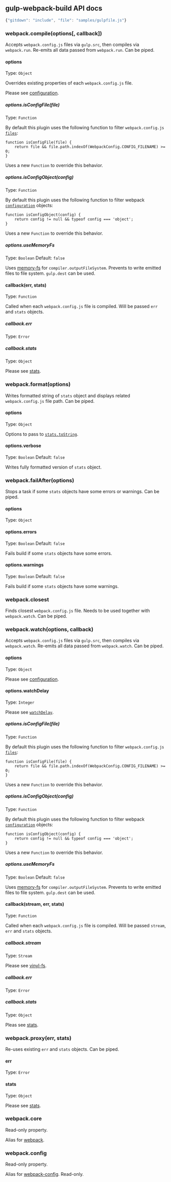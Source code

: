 ## gulp-webpack-build API docs

``` javascript
{"gitdown": "include", "file": "samples/gulpfile.js"}
```
### webpack.compile(options[, callback])

Accepts `webpack.config.js` files via `gulp.src`, then compiles via `webpack.run`. Re-emits all data passed from `webpack.run`. Can be piped.

#### options
Type: `Object`

Overrides existing properties of each `webpack.config.js` file.

Please see [configuration](http://webpack.github.io/docs/configuration.html#configuration-object-content).

##### options.isConfigFile(file)
Type: `Function`

By default this plugin uses the following function to filter `webpack.config.js` [`files`](https://github.com/wearefractal/vinyl):

```
function isConfigFile(file) {
    return file && file.path.indexOf(WebpackConfig.CONFIG_FILENAME) >= 0;
}
```

Uses a new `Function` to override this behavior.

##### options.isConfigObject(config)
Type: `Function`

By default this plugin uses the following function to filter webpack [`configuration`](http://webpack.github.io/docs/configuration.html#configuration-object-content) objects:

```
function isConfigObject(config) {
    return config != null && typeof config === 'object';
}
```

Uses a new `Function` to override this behavior.

##### options.useMemoryFs
Type: `Boolean`
Default: `false`

Uses [memory-fs](https://github.com/webpack/memory-fs) for `compiler.outputFileSystem`. Prevents to write emitted files to file system. `gulp.dest` can be used.

#### callback(err, stats)
Type: `Function`

Called when each `webpack.config.js` file is compiled. Will be passed `err` and `stats` objects.

##### callback.err
Type: `Error`

##### callback.stats
Type: `Object`

Please see [stats](http://webpack.github.io/docs/node.js-api.html#stats).

### webpack.format(options)

Writes formatted string of `stats` object and displays related `webpack.config.js` file path. Can be piped.

#### options
Type: `Object`

Options to pass to [`stats.toString`](http://webpack.github.io/docs/node.js-api.html#stats-tostring).

#### options.verbose
Type: `Boolean`
Default: `false`

Writes fully formatted version of `stats` object.

### webpack.failAfter(options)

Stops a task if some `stats` objects have some errors or warnings. Can be piped.

#### options
Type: `Object`

#### options.errors
Type: `Boolean`
Default: `false`

Fails build if some `stats` objects have some errors.

#### options.warnings
Type: `Boolean`
Default: `false`

Fails build if some `stats` objects have some warnings.

### webpack.closest

Finds closest `webpack.config.js` file. Needs to be used together with `webpack.watch`. Can be piped.

### webpack.watch(options, callback)

Accepts `webpack.config.js` files via `gulp.src`, then compiles via `webpack.watch`. Re-emits all data passed from `webpack.watch`. Can be piped.

#### options
Type: `Object`

Please see [configuration](http://webpack.github.io/docs/configuration.html#configuration-object-content).

#### options.watchDelay
Type: `Integer`

Please see [`watchDelay`](http://webpack.github.io/docs/configuration.html#watchdelay).

##### options.isConfigFile(file)
Type: `Function`

By default this plugin uses the following function to filter `webpack.config.js` [`files`](https://github.com/wearefractal/vinyl):

```
function isConfigFile(file) {
    return file && file.path.indexOf(WebpackConfig.CONFIG_FILENAME) >= 0;
}
```

Uses a new `Function` to override this behavior.

##### options.isConfigObject(config)
Type: `Function`

By default this plugin uses the following function to filter webpack [`configuration`](http://webpack.github.io/docs/configuration.html#configuration-object-content) objects:

```
function isConfigObject(config) {
    return config != null && typeof config === 'object';
}
```

Uses a new `Function` to override this behavior.

##### options.useMemoryFs
Type: `Boolean`
Default: `false`

Uses [memory-fs](https://github.com/webpack/memory-fs) for `compiler.outputFileSystem`. Prevents to write emitted files to file system. `gulp.dest` can be used.

#### callback(stream, err, stats)
Type: `Function`

Called when each `webpack.config.js` file is compiled. Will be passed `stream`, `err` and `stats` objects.

##### callback.stream
Type: `Stream`

Please see [vinyl-fs](https://github.com/wearefractal/vinyl-fs).

##### callback.err
Type: `Error`

##### callback.stats
Type: `Object`

Pleas see [stats](http://webpack.github.io/docs/node.js-api.html#stats).

### webpack.proxy(err, stats)

Re-uses existing `err` and `stats` objects. Can be piped.

#### err
Type: `Error`

#### stats
Type: `Object`

Please see [stats](http://webpack.github.io/docs/node.js-api.html#stats).

### webpack.core

Read-only property.

Alias for [webpack](http://webpack.github.io/docs/node.js-api.html).

### webpack.config

Read-only property.

Alias for [webpack-config](http://mdreizin.github.io/webpack-config). Read-only.
